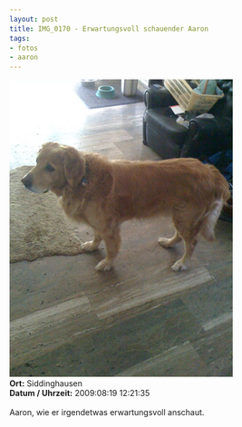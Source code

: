 ```yaml
--- 
layout: post
title: IMG_0170 - Erwartungsvoll schauender Aaron
tags: 
- fotos
- aaron
---
```

<img src="/uploads/images/2010_04/IMG_0170.jpg" alt="IMG_0170 - Erwartungsvoll schauender Aaron" class="aligncenter" /><br />
<strong>Ort:</strong> Siddinghausen<br />
<strong>Datum / Uhrzeit:</strong> 2009:08:19 12:21:35<br />
<br />
Aaron, wie er irgendetwas erwartungsvoll anschaut.
